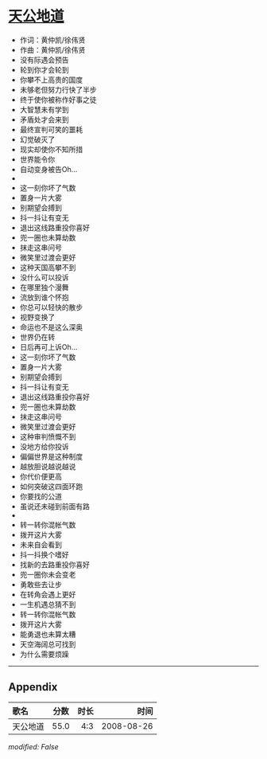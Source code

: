 # [天公地道](https://music.163.com/song?id=64951)

* 作词：黄仲凯/徐伟贤
* 作曲：黄仲凯/徐伟贤
* 没有际遇会预告
* 轮到你才会轮到
* 你攀不上高贵的国度
* 未够老但努力行快了半步
* 终于使你被称作好事之徒
* 大智慧未有学到
* 矛盾处才会来到
* 最终宣判可笑的噩耗
* 幻觉破灭了
* 现实却使你不知所措
* 世界能令你
* 自动变身被告Oh…
* 
* 这一刻你坏了气数
* 置身一片大雾
* 别期望会搏到
* 抖一抖让有变无
* 退出这线路重投你喜好
* 兜一圈也未算劫数
* 抹走这串问号
* 微笑里过渡会更好
* 这种天国高攀不到
* 没什么可以投诉
* 在哪里独个漫舞
* 流放到谁个怀抱
* 你总可以轻快的散步
* 视野变换了
* 命运也不是这么深奥
* 世界仍在转
* 日后再可上诉Oh…
* 这一刻你坏了气数
* 置身一片大雾
* 别期望会搏到
* 抖一抖让有变无
* 退出这线路重投你喜好
* 兜一圈也未算劫数
* 抹走这串问号
* 微笑里过渡会更好
* 这种审判愤慨不到
* 没地方给你投诉
* 偏偏世界是这种制度
* 越放胆说越说越说
* 你代价便更高
* 如何突破这四面环跑
* 你要找的公道
* 虽说还未碰到前面有路
* 
* 转一转你混帐气数
* 拨开这片大雾
* 未来自会看到
* 抖一抖换个嗜好
* 找新的去路重投你喜好
* 兜一圈你未会变老
* 勇敢些去让步
* 在转角会遇上更好
* 一生机遇总猜不到
* 转一转你混帐气数
* 拨开这片大雾
* 能勇退也未算太糟
* 天空海阔总可找到
* 为什么需要烦躁


---

## Appendix

|歌名|分数|时长|时间|
|:---|:---:|---:|---:|
|天公地道|55.0|4:3|2008-08-26

*modified: False*